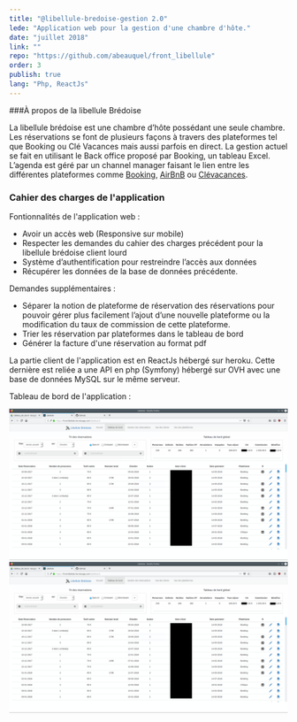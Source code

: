 ```yaml
---
title: "@libellule-bredoise-gestion 2.0"
lede: "Application web pour la gestion d'une chambre d'hôte."
date: "juillet 2018"
link: ""
repo: "https://github.com/abeauquel/front_libellule"
order: 3
publish: true
lang: "Php, ReactJs"
---
```


###À propos de la libellule Brédoise 

La libellule brédoise est une chambre d’hôte possédant une seule chambre. Les réservations se font de
plusieurs façons à travers des plateformes tel que Booking ou Clé Vacances mais aussi parfois en direct.
La gestion actuel se fait en utilisant le Back office proposé par Booking, un tableau Excel. L’agenda est
géré par un channel manager faisant le lien entre les différentes plateformes comme 
<a href="https://www.booking.com/hotel/fr/la-libellule-bredoise.fr.html">Booking</a>, 
<a href="https://fr.airbnb.ca/rooms/24167373">AirBnB</a> ou 
<a href="https://www.clevacances.com/fr/locationvacances/aquitaine/gironde/labrede-13137/la_libellule_bredoise/45305">
Clévacances</a>.


### Cahier des charges de l'application

Fontionnalités de l'application web :
- Avoir un accès web (Responsive sur mobile)
- Respecter les demandes du cahier des charges précédent pour la libellule brédoise client lourd
- Système d’authentification pour restreindre l’accès aux données
- Récupérer les données de la base de données précédente.

Demandes supplémentaires : 

- Séparer la notion de plateforme de réservation des réservations pour pouvoir gérer plus facilement l’ajout d’une nouvelle plateforme ou la modification du taux de commission de cette plateforme.
- Trier les réservation par plateformes dans le tableau de bord
- Générer la facture d'une réservation au format pdf


La partie client de l'application est en ReactJs hébergé sur heroku. Cette dernière est reliée a une API en 
php (Symfony) hébergé sur OVH avec une base de données MySQL sur le même serveur.

<p>Tableau de bord de l'application :</p>
<div class="blog-inset">
  <hidden>
    <img src='tableau_de_bord.png' />
    <img src='tableau_de_bord.png' />
  </hidden>
  <zoom-image src='tableau_de_bord.png' zoomSrc='tableau_de_bord.png' alt='Image libellule brédoise'></zoom-image>
</div>